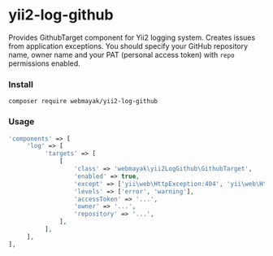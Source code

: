 # yii2-log-github

Provides GithubTarget component for Yii2 logging system. Creates issues from application exceptions. You should specify your GitHub repository name, owner name and your PAT (personal access token) with `repo` permissions enabled.

### Install

```composer require webmayak/yii2-log-github```

### Usage

```php
'components' => [
     'log' => [
          'targets' => [
              [
                  'class' => 'webmayak\yii2LogGithub\GithubTarget',
                  'enabled' => true,
                  'except' => ['yii\web\HttpException:404', 'yii\web\HttpException:403'],
                  'levels' => ['error', 'warning'],
                  'accessToken' => '...',
                  'owner' => '...',
                  'repository' => '...',
              ],
          ],
     ],
],
```
